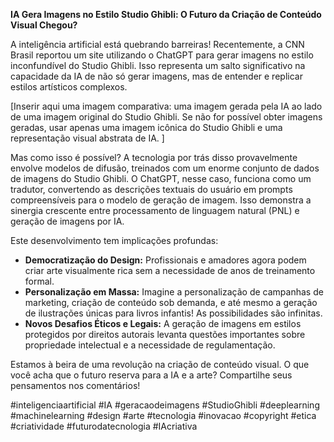 **IA Gera Imagens no Estilo Studio Ghibli: O Futuro da Criação de Conteúdo Visual Chegou?**

A inteligência artificial está quebrando barreiras!  Recentemente, a CNN Brasil reportou um site utilizando o ChatGPT para gerar imagens no estilo inconfundível do Studio Ghibli.  Isso representa um salto significativo na capacidade da IA de não só gerar imagens, mas de entender e replicar estilos artísticos complexos.

[Inserir aqui uma imagem comparativa:  uma imagem gerada pela IA ao lado de uma imagem original do Studio Ghibli. Se não for possível obter imagens geradas, usar apenas uma imagem icônica do Studio Ghibli e uma representação visual abstrata de IA. ]

Mas como isso é possível? A tecnologia por trás disso provavelmente envolve modelos de difusão, treinados com um enorme conjunto de dados de imagens do Studio Ghibli. O ChatGPT, nesse caso, funciona como um tradutor, convertendo as descrições textuais do usuário em prompts compreensíveis para o modelo de geração de imagem. Isso demonstra a sinergia crescente entre processamento de linguagem natural (PNL) e geração de imagens por IA.

Este desenvolvimento tem implicações profundas:

* **Democratização do Design:** Profissionais e amadores agora podem criar arte visualmente rica sem a necessidade de anos de treinamento formal.
* **Personalização em Massa:**  Imagine a personalização de campanhas de marketing, criação de conteúdo sob demanda, e até mesmo a geração de ilustrações únicas para livros infantis! As possibilidades são infinitas.
* **Novos Desafios Éticos e Legais:** A geração de imagens em estilos protegidos por direitos autorais levanta questões importantes sobre propriedade intelectual e a necessidade de regulamentação.

Estamos à beira de uma revolução na criação de conteúdo visual.  O que você acha que o futuro reserva para a IA e a arte?  Compartilhe seus pensamentos nos comentários!

#inteligenciaartificial #IA #geracaodeimagens #StudioGhibli #deeplearning #machinelearning #design #arte #tecnologia #inovacao #copyright #etica #criatividade #futurodatecnologia #IAcriativa